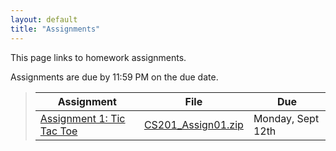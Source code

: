 ```yaml
---
layout: default
title: "Assignments"
---
```


This page links to homework assignments.

Assignments are due by 11:59 PM on the due date.

> Assignment | File | Due
> ---------- | ---- | ---
> [Assignment 1: Tic Tac Toe](assign01.html) | [CS201\_Assign01.zip](CS201_Assign01.zip) | Monday, Sept 12th

<!--
> [Assignment 2: Disk class](assign02.html) | [CS201\_Assign02.zip](CS201_Assign02.zip) | Friday, May 27th
> [Assignment 3: Disks Game](assign03.html) | n/a | Wednesday, June 8th
> [Assignment 4: Klondike](assign04.html) | [CS201\_Assign04.zip](CS201_Assign04.zip) | MS 1: Tuesday, June 21st<br>MS 2: Tuesday, July 12th
> [Assignment 5: Mandelbrot Set Renderer](assign05.html) | [CS201\_Assign05.zip](CS201_Assign05.zip) | Friday, July 22nd
> [Assignment 6: Web Crawler](assign06.html) | [CS201\_Assign06.zip](CS201_Assign06.zip) | Monday, August 8th
-->
